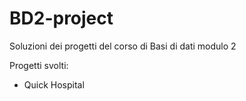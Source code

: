 # BD2-project

Soluzioni dei progetti del corso di Basi di dati modulo 2

Progetti svolti:
+ Quick Hospital
